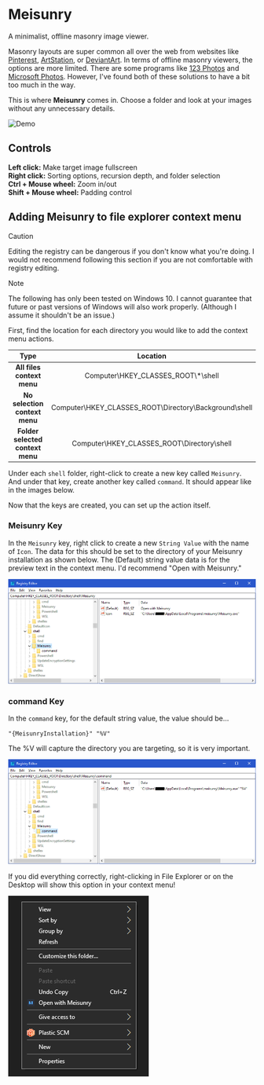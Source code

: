 # Meisunry
A minimalist, offline masonry image viewer.

Masonry layouts are super common all over the web from websites like <a href="https://pinterest.com/">Pinterest</a>, <a href="https://www.artstation.com/">ArtStation</a>, or <a href="https://deviantart.com">DeviantArt</a>. In terms of offline masonry viewers, the options are more limited. There are some programs like <a href="https://apps.microsoft.com/store/detail/123-photos-view-edit-convert/9WZDNCRDXFXG?hl=en-us&gl=us&rtc=1">123 Photos</a> and <a href="https://apps.microsoft.com/store/detail/microsoft-photos/9WZDNCRFJBH4">Microsoft Photos</a>. However, I've found both of these solutions to have a bit too much in the way.

This is where <b>Meisunry</b> comes in. Choose a folder and look at your images without any unnecessary details.

![Demo](/app-icons/demo.gif)

## Controls

<b>Left click:</b> Make target image fullscreen <br>
<b>Right click:</b> Sorting options, recursion depth, and folder selection<br>
<b>Ctrl + Mouse wheel:</b> Zoom in/out<br>
<b>Shift + Mouse wheel:</b> Padding control<br>

## Adding Meisunry to file explorer context menu

> [!CAUTION]
> Editing the registry can be dangerous if you don't know what you're doing. I would not recommend following this section if you are not comfortable with registry editing. 

> [!NOTE]
> The following has only been tested on Windows 10. I cannot guarantee that future or past versions of Windows will also work properly. (Although I assume it shouldn't be an issue.)

First, find the location for each directory you would like to add the context menu actions.

| Type | Location |
| :---: | :---: |
| <b>All files context menu</b> | Computer\HKEY_CLASSES_ROOT\\*\shell |
| <b>No selection context menu</b> | Computer\HKEY_CLASSES_ROOT\Directory\Background\shell |
| <b>Folder selected context menu</b> | Computer\HKEY_CLASSES_ROOT\Directory\shell |

Under each `shell` folder, right-click to create a new key called `Meisunry`. And under that key, create another key called `command`. It should appear like in the images below.

Now that the keys are created, you can set up the action itself. 

### Meisunry Key

In the `Meisunry` key, right click to create a new `String Value` with the name of `Icon`. The data for this should be set to the directory of your Meisunry installation as shown below. The (Default) string value data is for the preview text in the context menu. I'd recommend "Open with Meisunry."

![Demo](/app-icons/MeisunryKey.png)

### command Key

In the `command` key, for the default string value, the value should be...<br> 
```
"{MeisunryInstallation}" "%V"
```
The %V will capture the directory you are targeting, so it is very important.

![Demo](/app-icons/commandKey.png)

If you did everything correctly, right-clicking in File Explorer or on the Desktop will show this option in your context menu!

![Demo](/app-icons/Success.png)

